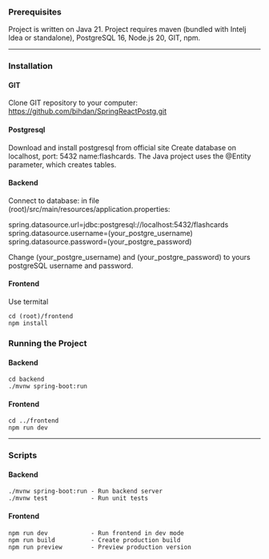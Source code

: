 ### Prerequisites

Project is written on Java 21. Project requires maven (bundled with Intelj Idea or standalone), PostgreSQL 16, Node.js 20, GIT, npm.

---

### Installation

#### GIT
Clone GIT repository to your computer: https://github.com/bihdan/SpringReactPostg.git

#### Postgresql
Download and install postgresql from official site
Create database on localhost, port: 5432 name:flashcards.
The Java project uses the @Entity parameter, which creates tables.

#### Backend
Connect to database: in file (root)/src/main/resources/application.properties:

spring.datasource.url=jdbc:postgresql://localhost:5432/flashcards
spring.datasource.username=(your_postgre_username)
spring.datasource.password=(your_postgre_password)

Change (your_postgre_username) and (your_postgre_password) to yours postgreSQL username and password. 

#### Frontend

Use termital

    cd (root)/frontend
    npm install

### Running the Project
#### Backend

    cd backend
    ./mvnw spring-boot:run

#### Frontend

    cd ../frontend
    npm run dev

---

### Scripts

#### Backend
    ./mvnw spring-boot:run - Run backend server
    ./mvnw test            - Run unit tests

#### Frontend
    npm run dev 	       - Run frontend in dev mode
    npm run build 	       - Create production build
    npm run preview        - Preview production version



